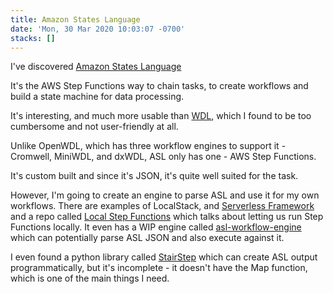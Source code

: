 ```yaml
---
title: Amazon States Language
date: 'Mon, 30 Mar 2020 10:03:07 -0700'
stacks: []
---
```


I've discovered [Amazon States Language](https://docs.aws.amazon.com/step-functions/latest/dg/concepts-amazon-states-language.html)

It's the AWS Step Functions way to chain tasks, to create workflows and build a state machine for data processing.

It's interesting, and much more usable than [WDL](https://github.com/openwdl/wdl), which I found to be too cumbersome and not user-friendly at all.

Unlike OpenWDL, which has three workflow engines to support it - Cromwell, MiniWDL, and dxWDL, ASL only has one - AWS Step Functions.

It's custom built and since it's JSON, it's quite well suited for the task.

However, I'm going to create an engine to parse ASL and use it for my own workflows. There are examples of LocalStack, and [Serverless Framework](https://github.com/serverless-operations/serverless-step-functions) and a repo called [Local Step Functions](https://github.com/fadams/local-step-functions) which talks about letting us run Step Functions locally. It even has a WIP engine called [asl-workflow-engine](https://github.com/fadams/local-step-functions/tree/master/asl-workflow-engine) which can potentially parse ASL JSON and also execute against it.

I even found a python library called [StairStep](https://github.com/adamgilman/stairstep) which can create ASL output programmatically, but it's incomplete - it doesn't have the Map function, which is one of the main things I need. 


